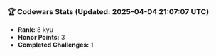 ### 🏆 Codewars Stats (Updated: 2025-04-04 21:07:07 UTC)

- **Rank:** 8 kyu
- **Honor Points:** 3
- **Completed Challenges:** 1
